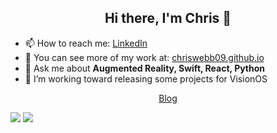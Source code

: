 <h2 align="center"> Hi there,  I'm Chris 👋</h2>

- 📫 How to reach me: [LinkedIn](http://www.linkedin.com/in/christopher-webb-orenstein/)
- 🔭 You can see more of my work at:  [chriswebb09.github.io](https://chriswebb09.github.io)
- 💬 Ask me about **Augmented Reality, Swift, React, Python**
- 🌱 I’m working toward releasing some projects for VisionOS 


<p align="center">
  <a href="http://chriswebb09.github.io">Blog</a>
</p>

<picture>
<source 
  srcset="https://github-readme-stats.vercel.app/api?username=chriswebb09&show_icons=true&theme=dark"
  media="(prefers-color-scheme: dark)"
/>
<source
  srcset="https://github-readme-stats.vercel.app/api?username=chriswebb09&show_icons=true"
  media="(prefers-color-scheme: light), (prefers-color-scheme: no-preference)"
/>
<img src="https://github-readme-stats.vercel.app/api/top-langs?username=chriswebb09&show_icons=true" />
</picture>
<picture>
<source 
  srcset="https://github-readme-stats.vercel.app/api/top-langs?username=chriswebb09&show_icons=true&theme=dark&layout=compact"
  media="(prefers-color-scheme: dark)"
/>
<source
  srcset="https://github-readme-stats.vercel.app/api/top-langs?username=chriswebb09&show_icons=true&layout=compact"
  media="(prefers-color-scheme: light), (prefers-color-scheme: no-preference)"
/>
<img src="https://github-readme-stats.vercel.app/api/top-langs?username=chriswebb09&show_icons=true&layout=compact" />
</picture>
